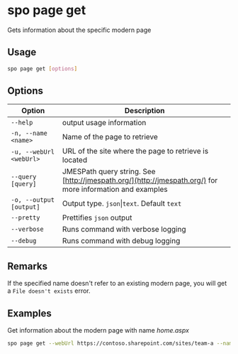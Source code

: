 # spo page get

Gets information about the specific modern page

## Usage

```sh
spo page get [options]
```

## Options

Option|Description
------|-----------
`--help`|output usage information
`-n, --name <name>`|Name of the page to retrieve
`-u, --webUrl <webUrl>`|URL of the site where the page to retrieve is located
`--query [query]`|JMESPath query string. See [http://jmespath.org/](http://jmespath.org/) for more information and examples
`-o, --output [output]`|Output type. `json`&#x7c;`text`. Default `text`
`--pretty`|Prettifies `json` output
`--verbose`|Runs command with verbose logging
`--debug`|Runs command with debug logging

## Remarks

If the specified name doesn't refer to an existing modern page, you will get a `File doesn't exists` error.

## Examples

Get information about the modern page with name _home.aspx_

```sh
spo page get --webUrl https://contoso.sharepoint.com/sites/team-a --name home.aspx
```